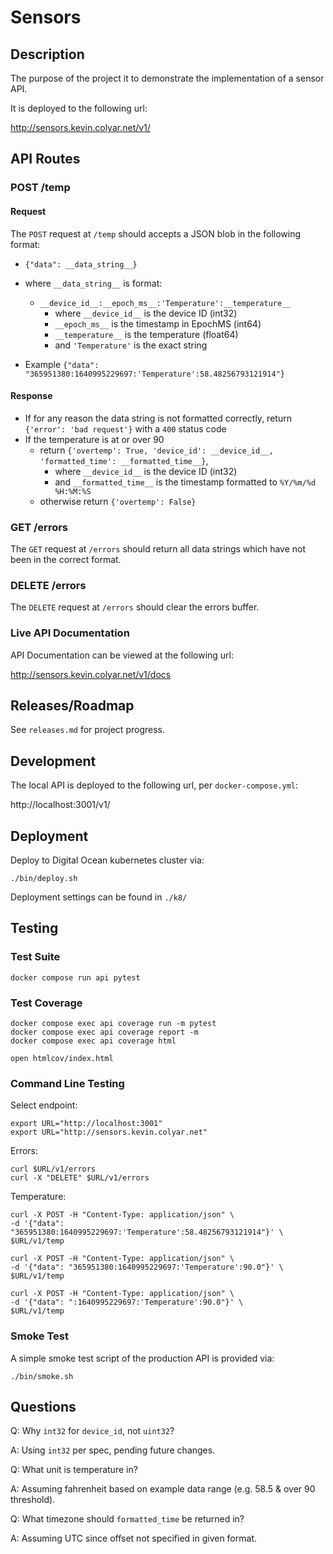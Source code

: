 # Sensors

## Description

The purpose of the project it to demonstrate the implementation of a sensor API.

It is deployed to the following url:

http://sensors.kevin.colyar.net/v1/

## API Routes

### POST /temp

#### Request

The `POST` request at `/temp` should accepts a JSON blob in the following format:

- `{"data": __data_string__}`
- where `__data_string__` is format:
    - `__device_id__:__epoch_ms__:'Temperature':__temperature__`
      - where `__device_id__` is the device ID (int32)
      - `__epoch_ms__` is the timestamp in EpochMS (int64)
      - `__temperature__` is the temperature (float64)
      - and `'Temperature'` is the exact string

- Example `{"data": "365951380:1640995229697:'Temperature':58.48256793121914"}`

#### Response

- If for any reason the data string is not formatted correctly, return `{'error': 'bad request'}` with a `400` status code
- If the temperature is at or over 90
  - return `{'overtemp': True, 'device_id': __device_id__, 'formatted_time': __formatted_time__}`,
    - where `__device_id__` is the device ID (int32)
    - and `__formatted_time__` is the timestamp formatted to `%Y/%m/%d %H:%M:%S`
  - otherwise return `{'overtemp': False}`

### GET /errors

The `GET` request at `/errors` should return all data strings which have not been in the correct format.

### DELETE /errors

The `DELETE` request at `/errors` should clear the errors buffer.

### Live API Documentation

API Documentation can be viewed at the following url:

http://sensors.kevin.colyar.net/v1/docs

## Releases/Roadmap

See `releases.md` for project progress.

## Development

The local API is deployed to the following url, per `docker-compose.yml`:

http://localhost:3001/v1/

## Deployment

Deploy to Digital Ocean kubernetes cluster via:

    ./bin/deploy.sh
    
Deployment settings can be found in `./k8/`

## Testing

### Test Suite

    docker compose run api pytest
    
### Test Coverage

    docker compose exec api coverage run -m pytest
    docker compose exec api coverage report -m
    docker compose exec api coverage html

    open htmlcov/index.html
    
### Command Line Testing

Select endpoint:

    export URL="http://localhost:3001"
    export URL="http://sensors.kevin.colyar.net"

Errors:

    curl $URL/v1/errors
    curl -X "DELETE" $URL/v1/errors

Temperature:

    curl -X POST -H "Content-Type: application/json" \
    -d '{"data": "365951380:1640995229697:'Temperature':58.48256793121914"}' \
    $URL/v1/temp

    curl -X POST -H "Content-Type: application/json" \
    -d '{"data": "365951380:1640995229697:'Temperature':90.0"}' \
    $URL/v1/temp

    curl -X POST -H "Content-Type: application/json" \
    -d '{"data": ":1640995229697:'Temperature':90.0"}' \
    $URL/v1/temp
    
### Smoke Test

A simple smoke test script of the production API is provided via:

    ./bin/smoke.sh

## Questions

Q: Why `int32` for `device_id`, not `uint32`? 

A: Using `int32` per spec, pending future changes.

Q: What unit is temperature in?

A: Assuming fahrenheit based on example data range (e.g. 58.5 & over 90 threshold).

Q: What timezone should `formatted_time` be returned in?

A: Assuming UTC since offset not specified in given format.
